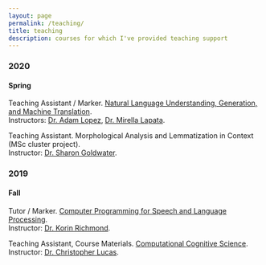 ```yaml
---
layout: page
permalink: /teaching/
title: teaching
description: courses for which I've provided teaching support
---
```


<h3 class="year">2020</h3>

<h4>Spring</h4>

Teaching Assistant / Marker. <a href="http://www.drps.ed.ac.uk/current/dpt/cxinfr11157.htm">Natural Language Understanding, Generation, and Machine Translation</a>. <br/> Instructors: <a href="https://alopez.github.io/">Dr. Adam Lopez</a>, <a href="http://homepages.inf.ed.ac.uk/mlap/">Dr. Mirella Lapata</a>.

Teaching Assistant. Morphological Analysis and Lemmatization in Context (MSc cluster project). <br/>Instructor: <a href="https://homepages.inf.ed.ac.uk/sgwater/">Dr. Sharon Goldwater</a>.

<h3 class="year">2019</h3>

<h4>Fall</h4>

Tutor / Marker. <a href="http://www.drps.ed.ac.uk/current/dpt/cxlasc11096.htm">Computer Programming for Speech and Language Processing</a>. <br/>Instructor: <a href="http://homepages.inf.ed.ac.uk/korin/sitenew/index.html">Dr. Korin Richmond</a>.

Teaching Assistant, Course Materials. <a href="http://www.drps.ed.ac.uk/20-21/dpt/cxinfr10054.htm">Computational Cognitive Science</a>. <br/>Instructor: <a href="http://homepages.inf.ed.ac.uk/clucas2/">Dr. Christopher Lucas</a>.

